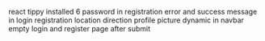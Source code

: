 react tippy installed
6 password in registration
error and success message in login
registration location direction
profile picture dynamic in navbar
empty login and register page after submit